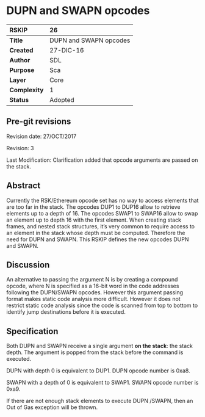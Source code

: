 # DUPN and SWAPN opcodes

|RSKIP          |26           |
| :------------ |:-------------|
|**Title**      |DUPN and SWAPN opcodes |
|**Created**    |27-DIC-16 |
|**Author**     |SDL |
|**Purpose**    |Sca |
|**Layer**      |Core |
|**Complexity** |1 |
|**Status**     |Adopted |

## Pre-git revisions

Revision date: 27/OCT/2017

Revision: 3

Last Modification: Clarification added that opcode arguments are passed on the stack.

## Abstract

Currently the RSK/Ethereum opcode set has no way to access elements that are too far in the stack. The opcodes DUP1 to DUP16 allow to retrieve elements up to a depth of 16. The opcodes SWAP1 to SWAP16 allow to swap an element up to depth 16 with the first element. When creating stack frames, and nested stack structures, it’s very common to require access to an element in the stack whose depth must be computed. Therefore the need for DUPN and SWAPN. This RSKIP defines the new opcodes DUPN and SWAPN.

## Discussion

An alternative to passing the argument N is by creating a compound opcode, where N is specified as a 16-bit word in the code addresses following the DUPN/SWAPN opcodes. However this argument passing format makes static code analysis more difficult. However it does not restrict static code analysis since the code is scanned from top to bottom to identify jump destinations before it is executed.

## Specification

Both DUPN and SWAPN receive a single argument **on the stack**: the stack depth. The argument is popped from the stack before the command is executed. 

DUPN with depth 0 is equivalent to DUP1. DUPN opcode number is 0xa8.

SWAPN with a depth of 0 is equivalent to SWAP1. SWAPN opcode number is 0xa9.

If there are not enough stack elements to execute DUPN /SWAPN, then an Out of Gas exception will be thrown.

